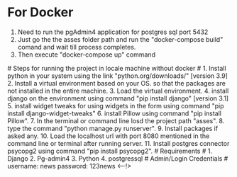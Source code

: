# For Docker #
1. Need to run the pgAdmin4 application for postgres sql port 5432
2. Just go the the asses folder path and run the "docker-compose build" comand and wait till process completes.
3. Then execute "docker-compose up" command
<!-->

# Steps for running the project in locale machine without docker #

1. Install python in your system using the link "python.org/downloads/" [version 3.9]
2. Install a virtual environment based on your OS. so that the packages are not installed in the entire machine.
3. Load the virtual environment.
4. install django on the environment using command "pip install django" [version 3.1]
5. install widget tweaks for using widgets in the form using command "pip install django-widget-tweaks"
6. install Pillow using command "pip install Pillow".
7. In the terminal or command line losd the project path "asses".
8. type the command "python manage.py runserver".
9. Install packages if asked any.
10. Load the localhost url with port 8080 mentioned in the command line or terminal after running server.
11. Install postgres connector psycopg2 using command "pip install psycopg2".


# Requirements #

1. Django
2. Pg-admin4
3. Python
4. postgressql

# Admin/Login Credentials #
username: news
password: 123news
<--!>